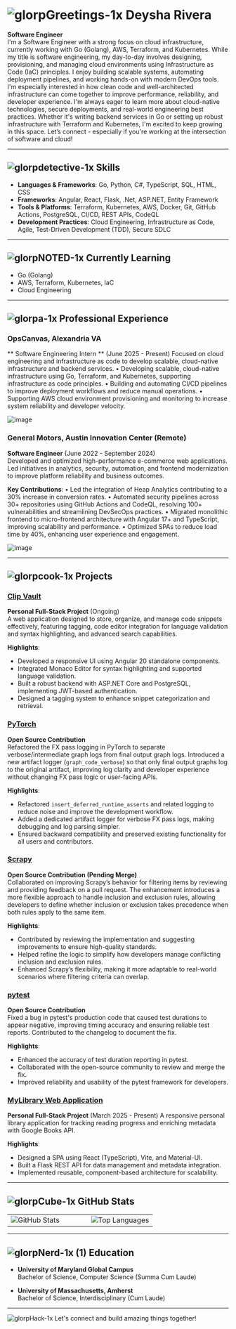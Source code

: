 # ![glorpGreetings-1x](https://github.com/user-attachments/assets/ee537c7f-c8fe-4881-9c47-5e4550a7be3a) Deysha Rivera

**Software Engineer**  
I'm a Software Engineer with a strong focus on cloud infrastructure, currently working with Go (Golang), AWS, Terraform, and Kubernetes. While my title is software engineering, my day-to-day involves designing, provisioning, and managing cloud environments using Infrastructure as Code (IaC) principles. I enjoy building scalable systems, automating deployment pipelines, and working hands-on with modern DevOps tools. I'm especially interested in how clean code and well-architected infrastructure can come together to improve performance, reliability, and developer experience. I'm always eager to learn more about cloud-native technologies, secure deployments, and real-world engineering best practices. Whether it's writing backend services in Go or setting up robust infrastructure with Terraform and Kubernetes, I'm excited to keep growing in this space.
Let’s connect - especially if you're working at the intersection of software and cloud!

---

## ![glorpdetective-1x](https://github.com/user-attachments/assets/9d52cf1f-8b48-46ec-b0c7-aaa0757fa4da) **Skills**

- **Languages & Frameworks**: Go, Python, C#, TypeScript, SQL, HTML, CSS
- **Frameworks**: Angular, React, Flask, .Net, ASP.NET, Entity Framework
- **Tools & Platforms**: Terraform, Kubernetes, AWS, Docker, Git, GitHub Actions, PostgreSQL, CI/CD, REST APIs, CodeQL
- **Development Practices**: Cloud Engineering, Infrastructure as Code, Agile, Test-Driven Development (TDD), Secure SDLC

---

## ![glorpNOTED-1x](https://github.com/user-attachments/assets/0684fa42-68a6-4838-9697-2e7aed1355eb) **Currently Learning**

- Go (Golang)
- AWS, Terraform, Kubernetes, IaC
- Cloud Engineering

---

## ![glorpa-1x](https://github.com/user-attachments/assets/c3885f3e-b618-454d-886a-0a0c6a96e8b0) **Professional Experience**

### OpsCanvas, Alexandria VA
** Software Engineering Intern ** (June 2025 - Present)
Focused on cloud engineering and infrastructure as code to develop scalable, cloud-native infrastructure and backend services.
•	Developing scalable, cloud-native infrastructure using Go, Terraform, and Kubernetes, supporting infrastructure as code principles.
•	Building and automating CI/CD pipelines to improve deployment workflows and reduce manual operations.
•	Supporting AWS cloud environment provisioning and monitoring to increase system reliability and developer velocity.

![image](https://github.com/user-attachments/assets/93a03335-7c01-428b-a729-c47aec70229d)

### General Motors, Austin Innovation Center (Remote)  
**Software Engineer** (June 2022 - September 2024)  
Developed and optimized high-performance e-commerce web applications. Led initiatives in analytics, security, automation, and frontend modernization to improve platform reliability and business outcomes.

**Key Contributions**:
•	Led the integration of Heap Analytics contributing to a 30% increase in conversion rates.
•	Automated security pipelines across 30+ repositories using GitHub Actions and CodeQL, resolving 100+ vulnerabilities and streamlining DevSecOps practices.
•	Migrated monolithic frontend to micro-frontend architecture with Angular 17+ and TypeScript, improving scalability and performance.
•	Optimized SPAs to reduce load time by 40%, enhancing user experience and engagement.

![image](https://github.com/user-attachments/assets/f7ea0d6d-4afc-413c-89da-850f5b8a0ec7)


---

## ![glorpcook-1x](https://github.com/user-attachments/assets/5ec95d10-6398-4a46-a9c2-a53d188f0fa8) **Projects**

### [Clip Vault](https://github.com/rivtechprojects/clipvault)  
**Personal Full-Stack Project** (Ongoing)  
A web application designed to store, organize, and manage code snippets effectively, featuring tagging, code editor integration for language validation and syntax highlighting, and advanced search capabilities.

**Highlights**:
- Developed a responsive UI using Angular 20 standalone components.
- Integrated Monaco Editor for syntax highlighting and supported language validation.
- Built a robust backend with ASP.NET Core and PostgreSQL, implementing JWT-based authentication.  
- Designed a tagging system to enhance snippet categorization and retrieval.

### [PyTorch](https://github.com/pytorch/pytorch/pull/153775)  
**Open Source Contribution**  
Refactored the FX pass logging in PyTorch to separate verbose/intermediate graph logs from final output graph logs. Introduced a new artifact logger (`graph_code_verbose`) so that only final output graphs log to the original artifact, improving log clarity and developer experience without changing FX pass logic or user-facing APIs.

**Highlights**:
- Refactored `insert_deferred_runtime_asserts` and related logging to reduce noise and improve the development workflow.
- Added a dedicated artifact logger for verbose FX pass logs, making debugging and log parsing simpler.
- Ensured backward compatibility and preserved existing functionality for all users and contributors.

### [Scrapy](https://github.com/scrapy/scrapy/pull/6749)
**Open Source Contribution (Pending Merge)**  
Collaborated on improving Scrapy’s behavior for filtering items by reviewing and providing feedback on a pull request. The enhancement introduces a more flexible approach to handle inclusion and exclusion rules, allowing developers to define whether inclusion or exclusion takes precedence when both rules apply to the same item.

**Highlights**:
- Contributed by reviewing the implementation and suggesting improvements to ensure high-quality standards.
- Helped refine the logic to simplify how developers manage conflicting inclusion and exclusion rules.
- Enhanced Scrapy’s flexibility, making it more adaptable to real-world scenarios where filtering criteria can overlap.

### [pytest](https://github.com/pytest-dev/pytest/pull/13394)  
**Open Source Contribution**  
Fixed a bug in pytest's production code that caused test durations to appear negative, improving timing accuracy and ensuring reliable test reports. Contributed to the changelog to document the fix.

**Highlights**:
- Enhanced the accuracy of test duration reporting in pytest.
- Collaborated with the open-source community to review and merge the fix.
- Improved reliability and usability of the pytest framework for developers.

### [MyLibrary Web Application](https://github.com/rivtechprojects/mylibrary-app)  
**Personal Full-Stack Project** (March 2025 - Present)
A responsive personal library application for tracking reading progress and enriching metadata with Google Books API.

**Highlights**:
- Designed a SPA using React (TypeScript), Vite, and Material-UI.
- Built a Flask REST API for data management and metadata integration.
- Implemented reusable, component-based architecture for scalability.

---

## ![glorpCube-1x](https://github.com/user-attachments/assets/cd3fe116-1584-4b4e-922d-4181af0b8e2d) **GitHub Stats**

<div align="center">
  <table style="border-collapse: collapse; border: none;">
    <tr>
      <td style="border: none;">
        <img src="https://github-readme-stats.vercel.app/api?username=rivtechprojects&show_icons=true&theme=radical&cache_seconds=1800&v=3" alt="GitHub Stats" />
      </td>
      <td style="width: 40px; border: none;"></td> <!-- Spacer Column -->
      <td style="border: none;">
        <img src="https://github-readme-stats.vercel.app/api/top-langs/?username=rivtechprojects&layout=compact&theme=radical" alt="Top Languages" />
      </td>
    </tr>
  </table>
</div>

---

## ![glorpNerd-1x (1)](https://github.com/user-attachments/assets/24b73412-7ed5-40cd-af83-679836861c2d) **Education**

- **University of Maryland Global Campus**  
  Bachelor of Science, Computer Science (Summa Cum Laude)  

- **University of Massachusetts, Amherst**  
  Bachelor of Science, Interdisciplinary (Cum Laude)  

---

![glorpHack-1x](https://github.com/user-attachments/assets/54216bf9-dfd7-4d6d-bc6d-ada5a71c1cb6) Let's connect and build amazing things together!

